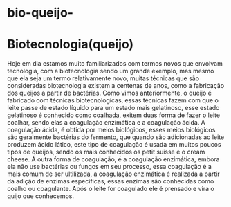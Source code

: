 # bio-queijo-

<!DOCTYPE html>

<h1>Biotecnologia(queijo)</h1>

 Hoje em dia estamos muito familiarizados com termos novos que  envolvam tecnologia, com a  biotecnologia sendo um grande exemplo, 
mas mesmo que ela seja um termo relativamente novo, muitas técnicas que são consideradas biotecnologia existem a centenas de anos, 
como a fabricação dos queijos a partir de bactérias.
 Como vimos anteriormente, o queijo é fabricado com técnicas biotecnologicas, essas técnicas fazem com que o leite passe de estado 
líquido para um estado mais gelatinoso, esse estado gelatinoso é conhecido como coalhada, exitem duas forma de fazer o leite coalhar, 
sendo elas a coagulação enzimática e a coagulação ácida.
 A coagulação ácida, é obtida por meios biológicos, esses meios biológicos são geralmente bactérias do fermento, que quando são 
adicionadas ao leite produzem ácido lático, este tipo de coagulação
é usada em muitos poucos tipos de queijos, sendo os mais conhecidos os petit suisse e o cream cheese.
 A outra forma de coagulação, é a coagulação enzimática, embora ela não use bactérias ou fungos em seu processo, essa coagulação é 
a mais comum de ser ultilizada, a coagulação enzimática é realizada a partir da adição de enzimas específicas, essas enzimas são 
conhecidas como coalho ou coagulante. Após o leite for coagulado ele é prensado e vira o quijo que conhecemos.
